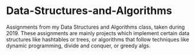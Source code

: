 # Data-Structures-and-Algorithms
Assignments from my Data Structures and Algorithms class, taken during 2019. 
These assignments are mainly projects which implement certain data structures like hashtables or trees, 
or algorithms that follow techniques like dynamic programming, divide and conquer, or greedy algs. 
